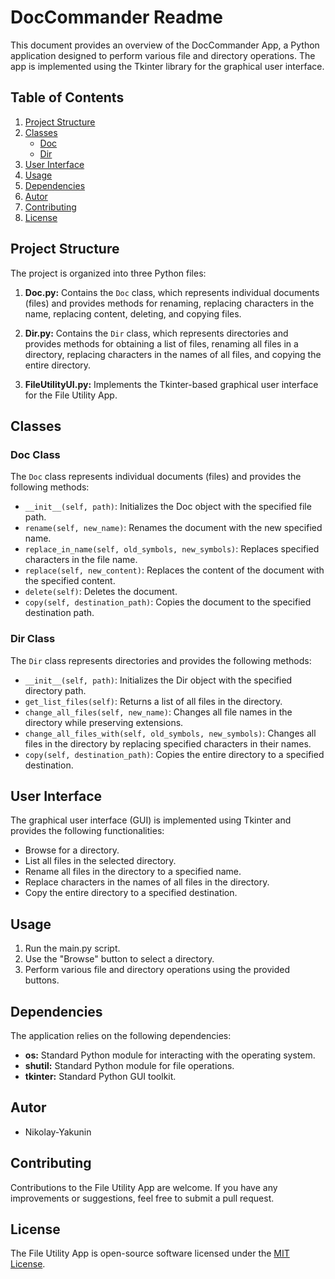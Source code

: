 # DocCommander Readme

This document provides an overview of the DocCommander App, a Python application designed to perform various file and directory operations. The app is implemented using the Tkinter library for the graphical user interface.

## Table of Contents

1. [Project Structure](#project-structure)
2. [Classes](#classes)
    - [Doc](#doc-class)
    - [Dir](#dir-class)
3. [User Interface](#user-interface)
4. [Usage](#usage)
5. [Dependencies](#dependencies)
6. [Autor](#autor)
7. [Contributing](#contributing)
8. [License](#license)

## Project Structure<a name="project-structure"></a>

The project is organized into three Python files:

1. **Doc.py:** Contains the `Doc` class, which represents individual documents (files) and provides methods for renaming, replacing characters in the name, replacing content, deleting, and copying files.

2. **Dir.py:** Contains the `Dir` class, which represents directories and provides methods for obtaining a list of files, renaming all files in a directory, replacing characters in the names of all files, and copying the entire directory.

3. **FileUtilityUI.py:** Implements the Tkinter-based graphical user interface for the File Utility App.

## Classes<a name="classes"></a>

### Doc Class<a name="doc-class"></a>

The `Doc` class represents individual documents (files) and provides the following methods:

- `__init__(self, path)`: Initializes the Doc object with the specified file path.
- `rename(self, new_name)`: Renames the document with the new specified name.
- `replace_in_name(self, old_symbols, new_symbols)`: Replaces specified characters in the file name.
- `replace(self, new_content)`: Replaces the content of the document with the specified content.
- `delete(self)`: Deletes the document.
- `copy(self, destination_path)`: Copies the document to the specified destination path.

### Dir Class<a name="dir-class"></a>

The `Dir` class represents directories and provides the following methods:

- `__init__(self, path)`: Initializes the Dir object with the specified directory path.
- `get_list_files(self)`: Returns a list of all files in the directory.
- `change_all_files(self, new_name)`: Changes all file names in the directory while preserving extensions.
- `change_all_files_with(self, old_symbols, new_symbols)`: Changes all files in the directory by replacing specified characters in their names.
- `copy(self, destination_path)`: Copies the entire directory to a specified destination.

## User Interface<a name="user-interface"></a>

The graphical user interface (GUI) is implemented using Tkinter and provides the following functionalities:

- Browse for a directory.
- List all files in the selected directory.
- Rename all files in the directory to a specified name.
- Replace characters in the names of all files in the directory.
- Copy the entire directory to a specified destination.

## Usage<a name="usage"></a>

1. Run the main.py script.
2. Use the "Browse" button to select a directory.
3. Perform various file and directory operations using the provided buttons.

## Dependencies<a name="dependencies"></a>

The application relies on the following dependencies:

- **os:** Standard Python module for interacting with the operating system.
- **shutil:** Standard Python module for file operations.
- **tkinter:** Standard Python GUI toolkit.

## Autor<a name="autor"></a>

- Nikolay-Yakunin

## Contributing<a name="contributing"></a>

Contributions to the File Utility App are welcome. If you have any improvements or suggestions, feel free to submit a pull request.

## License<a name="license"></a>

The File Utility App is open-source software licensed under the [MIT License](LICENSE).
